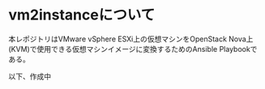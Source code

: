 # vm2instanceについて
本レポジトリはVMware vSphere ESXi上の仮想マシンをOpenStack Nova上(KVM)で使用できる仮想マシンイメージに変換するためのAnsible Playbookである。

以下、作成中
